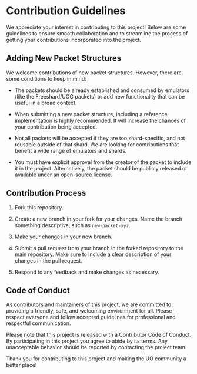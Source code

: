 # Contribution Guidelines

We appreciate your interest in contributing to this project! Below are some guidelines to ensure smooth collaboration and to streamline the process of getting your contributions incorporated into the project.

## Adding New Packet Structures

We welcome contributions of new packet structures. However, there are some conditions to keep in mind:

- The packets should be already established and consumed by emulators (like the Freeshard/UOG packets) or add new functionality that can be useful in a broad context. 

- When submitting a new packet structure, including a reference implementation is highly recommended. It will increase the chances of your contribution being accepted.

- Not all packets will be accepted if they are too shard-specific, and not reusable outside of that shard. We are looking for contributions that benefit a wide range of emulators and shards.

- You must have explicit approval from the creator of the packet to include it in the project. Alternatively, the packet should be publicly released or available under an open-source license.

## Contribution Process

1. Fork this repository.

2. Create a new branch in your fork for your changes. Name the branch something descriptive, such as `new-packet-xyz`.

3. Make your changes in your new branch.

4. Submit a pull request from your branch in the forked repository to the main repository. Make sure to include a clear description of your changes in the pull request.

5. Respond to any feedback and make changes as necessary.

## Code of Conduct

As contributors and maintainers of this project, we are committed to providing a friendly, safe, and welcoming environment for all. Please respect everyone and follow accepted guidelines for professional and respectful communication.

Please note that this project is released with a Contributor Code of Conduct. By participating in this project you agree to abide by its terms. Any unacceptable behavior should be reported by contacting the project team.

Thank you for contributing to this project and making the UO community a better place!